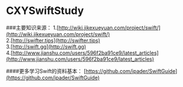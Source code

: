 # CXYSwiftStudy

###主要知识来源：
1.[http://wiki.jikexueyuan.com/project/swift/](http://wiki.jikexueyuan.com/project/swift/)  
2.[http://swifter.tips](http://swifter.tips)  
3.[http://swift.gg](http://swift.gg)  
4.[http://www.jianshu.com/users/596f2ba91ce9/latest_articles](http://www.jianshu.com/users/596f2ba91ce9/latest_articles)  
  
####更多学习Swift的资料基本：
[https://github.com/ipader/SwiftGuide](https://github.com/ipader/SwiftGuide)

